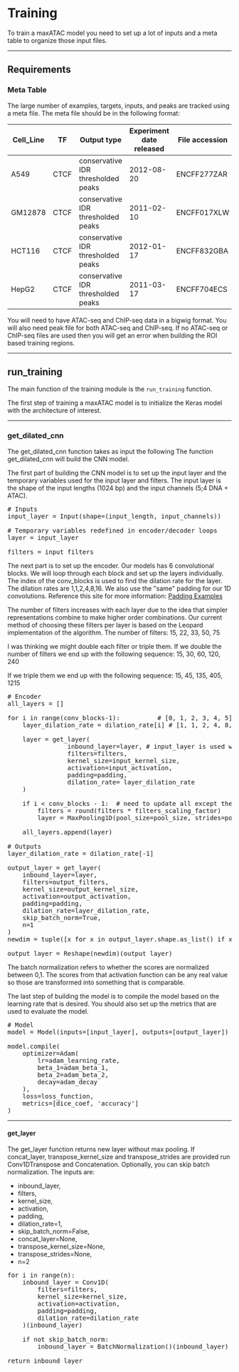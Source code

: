 # Training

To train a maxATAC model you need to set up a lot of inputs and a meta table to organize those input files.

___

## Requirements

### Meta Table

The large number of examples, targets, inputs, and peaks are tracked using a meta file. The meta file should be in the following format: 

| Cell_Line | TF   | Output type                        | Experiment date released | File accession | priority | CHIP_Peaks                                                                               | ATAC_Peaks                                                                                   | ATAC_Signal_File                                                                                      | Binding_File                                                                            | Peak_Counts | tuple      | Train_Test_Label |
|-----------|------|------------------------------------|--------------------------|----------------|----------|------------------------------------------------------------------------------------------|----------------------------------------------------------------------------------------------|-------------------------------------------------------------------------------------------------------|-----------------------------------------------------------------------------------------|-------------|------------|------------------|
| A549      | CTCF | conservative IDR thresholded peaks | 2012-08-20               | ENCFF277ZAR    | 1        | /Users/caz3so/scratch/maxATAC/data/20201215_ENCODE_refined_CHIP_rename/A549__CTCF.bed    | /Users/caz3so/scratch/20201127_maxATAC_refined_samples/ATAC/cell_type_peaks/A549_ATAC.bed    | /Users/caz3so/scratch/20201127_maxATAC_refined_samples/ATAC/cell_type_average/A549_RPM_minmax01.bw    | /Users/caz3so/scratch/maxATAC/data/20201215_ENCODE_refined_CHIP_rename/A549__CTCF.bw    | 36415       | CTCF_36415 | Train            |
| GM12878   | CTCF | conservative IDR thresholded peaks | 2011-02-10               | ENCFF017XLW    | 1        | /Users/caz3so/scratch/maxATAC/data/20201215_ENCODE_refined_CHIP_rename/GM12878__CTCF.bed | /Users/caz3so/scratch/20201127_maxATAC_refined_samples/ATAC/cell_type_peaks/GM12878_ATAC.bed | /Users/caz3so/scratch/20201127_maxATAC_refined_samples/ATAC/cell_type_average/GM12878_RPM_minmax01.bw | /Users/caz3so/scratch/maxATAC/data/20201215_ENCODE_refined_CHIP_rename/GM12878__CTCF.bw | 39892       | CTCF_39892 | Train            |
| HCT116    | CTCF | conservative IDR thresholded peaks | 2012-01-17               | ENCFF832GBA    | 1        | /Users/caz3so/scratch/maxATAC/data/20201215_ENCODE_refined_CHIP_rename/HCT116__CTCF.bed  | /Users/caz3so/scratch/20201127_maxATAC_refined_samples/ATAC/cell_type_peaks/HCT116_ATAC.bed  | /Users/caz3so/scratch/20201127_maxATAC_refined_samples/ATAC/cell_type_average/HCT116_RPM_minmax01.bw  | /Users/caz3so/scratch/maxATAC/data/20201215_ENCODE_refined_CHIP_rename/HCT116__CTCF.bw  | 49964       | CTCF_49964 | Train            |
| HepG2     | CTCF | conservative IDR thresholded peaks | 2011-03-17               | ENCFF704ECS    | 1        | /Users/caz3so/scratch/maxATAC/data/20201215_ENCODE_refined_CHIP_rename/HepG2__CTCF.bed   | /Users/caz3so/scratch/20201127_maxATAC_refined_samples/ATAC/cell_type_peaks/HepG2_ATAC.bed   | /Users/caz3so/scratch/20201127_maxATAC_refined_samples/ATAC/cell_type_average/HepG2_RPM_minmax01.bw   | /Users/caz3so/scratch/maxATAC/data/20201215_ENCODE_refined_CHIP_rename/HepG2__CTCF.bw   | 44930       | CTCF_44930 | Train            |



You will need to have ATAC-seq and ChIP-seq data in a bigwig format. You will also need peak file for both ATAC-seq and ChIP-seq. If no ATAC-seq or ChIP-seq files are used then you will get an error when building the ROI based training regions. 

___

## run_training

The main function of the training module is the `run_training` function.

The first step of training a maxATAC model is to initialize the Keras model with the architecture of interest. 


___

### get_dilated_cnn

The get_dilated_cnn function takes as input the following 
The function get_dilated_cnn will build the CNN model.

The first part of building the CNN model is to set up the input layer and the temporary variables used for the input layer and filters. The input layer is the shape of the input lengths (1024 bp) and the input channels (5;4 DNA + ATAC).

<pre>
# Inputs
input_layer = Input(shape=(input_length, input_channels))

# Temporary variables redefined in encoder/decoder loops
layer = input_layer  

filters = input_filters  
</pre>

The next part is to set up the encoder. Our models has 6 convolutional blocks. We will loop through each block and set up the layers individually. The index of the conv_blocks is used to find the dilation rate for the layer. 
The dilation rates are 1,1,2,4,8,16. We also use the "same" padding for our 1D convolutions. Reference this site for more information: [Padding Examples](https://www.machinecurve.com/index.php/2020/02/07/what-is-padding-in-a-neural-network/)

The number of filters increases with each layer due to the idea that simpler representations combine to make higher order combinations. Our current method of choosing these filters per layer is based on the Leopard implementation of the algorithm. 
The number of filters: 15, 22, 33, 50, 75

I was thinking we might double each filter or triple them. If we double the number of filters we end up with the following sequence:
15, 30, 60, 120, 240

If we triple them we end up with the following sequence:
15, 45, 135, 405, 1215

<pre>
# Encoder
all_layers = []

for i in range(conv_blocks-1):          # [0, 1, 2, 3, 4, 5]
    layer_dilation_rate = dilation_rate[i] # [1, 1, 2, 4, 8, 16]
    
    layer = get_layer(
                inbound_layer=layer, # input_layer is used wo MaxPooling1D
                filters=filters,
                kernel_size=input_kernel_size,
                activation=input_activation,
                padding=padding,
                dilation_rate= layer_dilation_rate
    )

    if i < conv_blocks - 1:  # need to update all except the last layers
        filters = round(filters * filters_scaling_factor)
        layer = MaxPooling1D(pool_size=pool_size, strides=pool_size)(layer)
    
    all_layers.append(layer)

# Outputs
layer_dilation_rate = dilation_rate[-1]

output_layer = get_layer(
    inbound_layer=layer,
    filters=output_filters,
    kernel_size=output_kernel_size,
    activation=output_activation,
    padding=padding,
    dilation_rate=layer_dilation_rate,
    skip_batch_norm=True,
    n=1
)
newdim = tuple([x for x in output_layer.shape.as_list() if x != 1 and x is not None])

output_layer = Reshape(newdim)(output_layer)
</pre>

The batch normalization refers to whether the scores are normalized between 0,1. The scores from that activation function can be any real value so those are transformed into something that is comparable.

The last step of building the model is to compile the model based on the learning rate that is desired. You should also set up the metrics that are used to evaluate the model. 
<pre>
# Model
model = Model(inputs=[input_layer], outputs=[output_layer])

model.compile(
    optimizer=Adam(
        lr=adam_learning_rate,
        beta_1=adam_beta_1,
        beta_2=adam_beta_2,
        decay=adam_decay
    ),
    loss=loss_function,
    metrics=[dice_coef, 'accuracy']
)
</pre>

___

#### get_layer

The get_layer function returns new layer without max pooling. If concat_layer, transpose_kernel_size and transpose_strides are provided run Conv1DTranspose and Concatenation. Optionally, you can skip batch normalization. The inputs are:

* inbound_layer,
* filters,
* kernel_size,
* activation,
* padding,
* dilation_rate=1,
* skip_batch_norm=False,
* concat_layer=None,
* transpose_kernel_size=None,
* transpose_strides=None,
* n=2

<pre>
for i in range(n):
    inbound_layer = Conv1D(
        filters=filters,
        kernel_size=kernel_size,
        activation=activation,
        padding=padding,
        dilation_rate=dilation_rate
    )(inbound_layer)

    if not skip_batch_norm:
        inbound_layer = BatchNormalization()(inbound_layer)

return inbound_layer
</pre>

